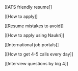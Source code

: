 [[ATS friendly resume]]

[[How to apply]]

[[Resume mistakes to avoid]]

[[How to apply using Naukri]]

[[International job portals]]

[[How to get 4-5 calls every day]]

[[Interview questions by big 4]]